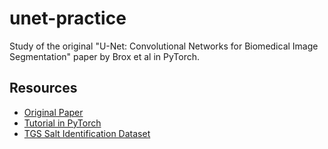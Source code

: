 # unet-practice
Study of the original "U-Net: Convolutional Networks for Biomedical Image
Segmentation" paper by Brox et al in PyTorch.

## Resources
- [Original Paper](https://arxiv.org/pdf/1505.04597.pdf)
- [Tutorial in PyTorch](https://pyimagesearch.com/2021/11/08/u-net-training-image-segmentation-models-in-pytorch/)
- [TGS Salt Identification Dataset](https://www.kaggle.com/competitions/tgs-salt-identification-challenge/data)
